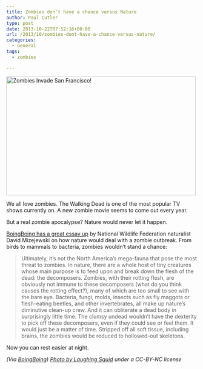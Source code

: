 ```yaml
---
title: Zombies don’t have a chance versus Nature
author: Paul Cutler
type: post
date: 2013-10-22T07:52:16+00:00
url: /2013/10/zombies-dont-have-a-chance-versus-nature/
categories:
  - General
tags:
  - zombies

---
```

[<img src="https://i1.wp.com/farm1.staticflickr.com/62/219581402_4cd89ec4cc.jpg?resize=500%2C313" width="500" height="313" alt="Zombies Invade San Francisco!" data-recalc-dims="1" />][1]

We all love zombies. The Walking Dead is one of the most popular TV shows currently on. A new zombie movie seems to come out every year.

But a real zombie apocalypse? Nature would never let it happen.

[BoingBoing has a great essay up][2] by National Wildlife Federation naturalist David Mizejewski on how nature would deal with a zombie outbreak. From birds to mammals to bacteria, zombies wouldn&#8217;t stand a chance:

> Ultimately, it&#8217;s not the North America&#8217;s mega-fauna that pose the most threat to zombies. In nature, there are a whole host of tiny creatures whose main purpose is to feed upon and break down the flesh of the dead: the decomposers. Zombies, with their rotting flesh, are obviously not immune to these decomposers (what do you think causes the rotting effect?), many of which are too small to see with the bare eye. Bacteria, fungi, molds, insects such as fly maggots or flesh-eating beetles, and other invertebrates, all make up nature&#8217;s diminutive clean-up crew. And it can obliterate a dead body in surprisingly little time. The clumsy undead wouldn&#8217;t have the dexterity to pick off these decomposers, even if they could see or feel them. It would just be a matter of time. Stripped off all soft tissue, including brains, the zombies would be reduced to hollowed-out skeletons.

Now you can rest easier at night.

_(Via [BoingBoing][2]) [Photo by Laughing Squid][3] under a CC-BY-NC license_

 [1]: http://www.flickr.com/photos/laughingsquid/219581402/ "Zombies Invade San Francisco! by Scott Beale, on Flickr"
 [2]: http://boingboing.net/2013/10/14/zombiesvsanimals.html
 [3]: http://www.flickr.com/photos/laughingsquid/219581402/